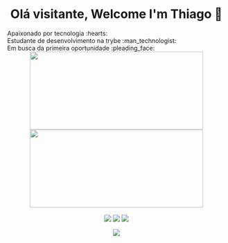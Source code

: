 <h1 align="center">Olá visitante, Welcome I'm Thiago 👋</h1>

<div align="left">
Apaixonado por tecnologia :hearts:	<br>
Estudante de desenvolvimento na trybe :man_technologist:	<br>
Em busca da primeira oportunidade :pleading_face:	<br>
</div>

<!-- GITHUB STATUS -->
<div align="center">
  <img height="180em" width="400px" src="https://github-readme-stats.vercel.app/api?username=ts-dart&show_icons=true&theme=dracula&include_all_commits=true&count_private=true"/>
  <img height="180em" width="400px" src="https://github-readme-stats.vercel.app/api/top-langs/?username=ts-dart&layout=compact&langs_count=7&theme=dracula"/>

  <!-- TEMAS: dark, radical, merko, gruvbox, tokyonight, onedark, cobalt, synthwave, highcontrast, dracula -->
</div>

<br>

<!-- REDES SOCIAIS -->
<div align="center">
  <a href="https://twitter.com/edusan_thiago target="_blank"><img src="https://img.shields.io/badge/Twitter-white?style=for-the-badge&logo=twitter&logoColor=#1A8CD8" target="_blank"></a>
  <a href="https://instagram.com/ts.dat" target="_blank"><img src="https://img.shields.io/badge/-Instagram-%23E4405F?style=for-the-badge&logo=instagram&logoColor=white" target="_blank"></a>
  <a href="https://www.linkedin.com/in/thiago-henrique-da-silva-souza-634162127/" target="_blank"><img src="https://img.shields.io/badge/-LinkedIn-%230077B5?style=for-the-badge&logo=linkedin&logoColor=white" target="_blank"></a>  
  
  ![](https://visitor-badge.glitch.me/badge?page_id=ts-dart)
</div>



